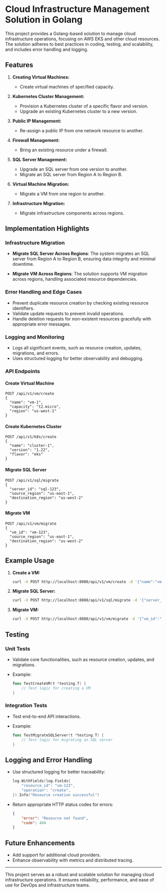 # Cloud Infrastructure Management Solution in Golang

This project provides a Golang-based solution to manage cloud infrastructure operations, focusing on AWS EKS and other cloud resources. The solution adheres to best practices in coding, testing, and scalability, and includes error handling and logging.

## Features

1. **Creating Virtual Machines:**
   - Create virtual machines of specified capacity.

2. **Kubernetes Cluster Management:**
   - Provision a Kubernetes cluster of a specific flavor and version.
   - Upgrade an existing Kubernetes cluster to a new version.

3. **Public IP Management:**
   - Re-assign a public IP from one network resource to another.

4. **Firewall Management:**
   - Bring an existing resource under a firewall.

5. **SQL Server Management:**
   - Upgrade an SQL server from one version to another.
   - Migrate an SQL server from Region A to Region B.

6. **Virtual Machine Migration:**
   - Migrate a VM from one region to another.

7. **Infrastructure Migration:**
   - Migrate infrastructure components across regions.

## Implementation Highlights

### Infrastructure Migration
- **Migrate SQL Server Across Regions**:
  The system migrates an SQL server from Region A to Region B, ensuring data integrity and minimal downtime.

- **Migrate VM Across Regions**:
  The solution supports VM migration across regions, handling associated resource dependencies.

### Error Handling and Edge Cases
- Prevent duplicate resource creation by checking existing resource identifiers.
- Validate update requests to prevent invalid operations.
- Handle deletion requests for non-existent resources gracefully with appropriate error messages.

### Logging and Monitoring
- Logs all significant events, such as resource creation, updates, migrations, and errors.
- Uses structured logging for better observability and debugging.

### API Endpoints

#### Create Virtual Machine
```http
POST /api/v1/vm/create
{
  "name": "vm-1",
  "capacity": "t2.micro",
  "region": "us-west-1"
}
```

#### Create Kubernetes Cluster
```http
POST /api/v1/k8s/create
{
  "name": "cluster-1",
  "version": "1.22",
  "flavor": "eks"
}
```

#### Migrate SQL Server
```http
POST /api/v1/sql/migrate
{
  "server_id": "sql-123",
  "source_region": "us-east-1",
  "destination_region": "us-west-2"
}
```

#### Migrate VM
```http
POST /api/v1/vm/migrate
{
  "vm_id": "vm-123",
  "source_region": "us-east-1",
  "destination_region": "us-west-2"
}
```

## Example Usage

1. **Create a VM:**
   ```bash
   curl -X POST http://localhost:8080/api/v1/vm/create -d '{"name":"vm-1", "capacity":"t2.micro", "region":"us-west-1"}' -H "Content-Type: application/json"
   ```

2. **Migrate SQL Server:**
   ```bash
   curl -X POST http://localhost:8080/api/v1/sql/migrate -d '{"server_id":"sql-123", "source_region":"us-east-1", "destination_region":"us-west-2"}' -H "Content-Type: application/json"
   ```

3. **Migrate VM:**
   ```bash
   curl -X POST http://localhost:8080/api/v1/vm/migrate -d '{"vm_id":"vm-123", "source_region":"us-east-1", "destination_region":"us-west-2"}' -H "Content-Type: application/json"
   ```

## Testing

### Unit Tests
- Validate core functionalities, such as resource creation, updates, and migrations.
- Example:

  ```go
  func TestCreateVM(t *testing.T) {
      // Test logic for creating a VM
  }
  ```

### Integration Tests
- Test end-to-end API interactions.
- Example:

  ```go
  func TestMigrateSQLServer(t *testing.T) {
      // Test logic for migrating an SQL server
  }
  ```

## Logging and Error Handling
- Use structured logging for better traceability:
  ```go
  log.WithFields(log.Fields{
      "resource_id": "vm-123",
      "operation": "create",
  }).Info("Resource creation successful")
  ```

- Return appropriate HTTP status codes for errors:
  ```json
  {
      "error": "Resource not found",
      "code": 404
  }
  ```

## Future Enhancements
- Add support for additional cloud providers.
- Enhance observability with metrics and distributed tracing.

---
This project serves as a robust and scalable solution for managing cloud infrastructure operations. It ensures reliability, performance, and ease of use for DevOps and infrastructure teams.

